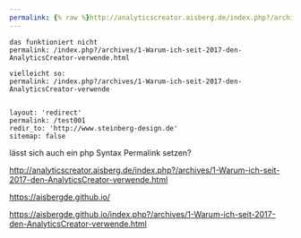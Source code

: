 ```yaml
---
permalink: {% raw %}http://analyticscreator.aisberg.de/index.php?/archives/1-Warum-ich-seit-2017-den-AnalyticsCreator-verwende.html{% endraw %}
---
```


```
das funktioniert nicht
permalink: /index.php?/archives/1-Warum-ich-seit-2017-den-AnalyticsCreator-verwende.html

vielleicht so:
permalink: /index.php?/archives/1-Warum-ich-seit-2017-den-AnalyticsCreator-verwende


layout: 'redirect'
permalink: /test001
redir_to: 'http://www.steinberg-design.de'
sitemap: false
```

lässt sich auch ein php Syntax Permalink setzen?

http://analyticscreator.aisberg.de/index.php?/archives/1-Warum-ich-seit-2017-den-AnalyticsCreator-verwende.html

https://aisbergde.github.io/

https://aisbergde.github.io/index.php?/archives/1-Warum-ich-seit-2017-den-AnalyticsCreator-verwende.html
